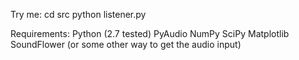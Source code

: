 Try me: 
cd src
python listener.py

Requirements:
Python (2.7 tested)
PyAudio
NumPy
SciPy
Matplotlib
SoundFlower (or some other way to get the audio input)
